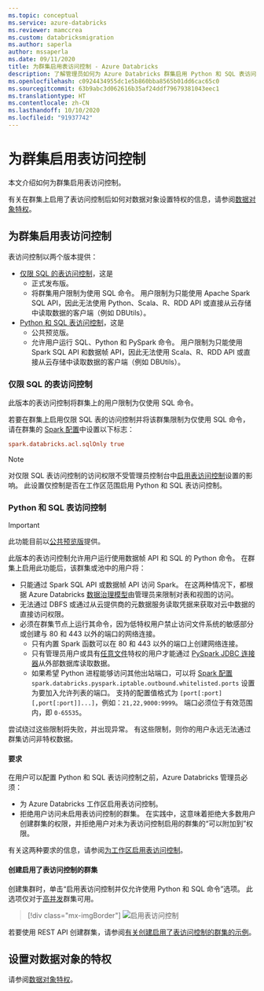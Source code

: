```yaml
---
ms.topic: conceptual
ms.service: azure-databricks
ms.reviewer: mamccrea
ms.custom: databricksmigration
ms.author: saperla
author: mssaperla
ms.date: 09/11/2020
title: 为群集启用表访问控制 - Azure Databricks
description: 了解管理员如何为 Azure Databricks 群集启用 Python 和 SQL 表访问控制。
ms.openlocfilehash: c0924434955dc1e5b860bba8565b01dd6cac65c0
ms.sourcegitcommit: 63b9abc3d062616b35af24ddf79679381043eec1
ms.translationtype: HT
ms.contentlocale: zh-CN
ms.lasthandoff: 10/10/2020
ms.locfileid: "91937742"
---
```

# <a name="enable-table-access-control-for-a-cluster"></a>为群集启用表访问控制

本文介绍如何为群集启用表访问控制。

有关在群集上启用了表访问控制后如何对数据对象设置特权的信息，请参阅[数据对象特权](object-privileges.md)。

## <a name="enable-table-access-control-for-a-cluster"></a><a id="enable-table-access-control-for-a-cluster"> </a><a id="enable-table-acl"> </a>为群集启用表访问控制

表访问控制以两个版本提供：

* [仅限 SQL 的表访问控制](#sql-only-table-access-control)，这是
  * 正式发布版。
  * 将群集用户限制为使用 SQL 命令。 用户限制为只能使用 Apache Spark SQL API，因此无法使用 Python、Scala、R、RDD API 或直接从云存储中读取数据的客户端（例如 DBUtils）。
* [Python 和 SQL 表访问控制](#python-and-sql-table-access-control)，这是
  * 公共预览版。
  * 允许用户运行 SQL、Python 和 PySpark 命令。 用户限制为只能使用 Spark SQL API 和数据帧 API，因此无法使用 Scala、R、RDD API 或直接从云存储中读取数据的客户端（例如 DBUtils）。

### <a name="sql-only-table-access-control"></a><a id="sql-only-table-access-control"> </a><a id="sql-only-table-acl"> </a>仅限 SQL 的表访问控制

此版本的表访问控制将群集上的用户限制为仅使用 SQL 命令。

若要在群集上启用仅限 SQL 表的访问控制并将该群集限制为仅使用 SQL 命令，请在群集的 [Spark 配置](../../../clusters/configure.md#spark-config)中设置以下标志：

```ini
spark.databricks.acl.sqlOnly true
```

> [!NOTE]
>
> 对仅限 SQL 表访问控制的访问权限不受管理员控制台中[启用表访问控制](../../../administration-guide/access-control/table-acl.md)设置的影响。 此设置仅控制是否在工作区范围启用 Python 和 SQL 表访问控制。

### <a name="python-and-sql-table-access-control"></a><a id="python-and-sql-table-access-control"> </a><a id="python-sql-table-acl"> </a>Python 和 SQL 表访问控制

> [!IMPORTANT]
>
> 此功能目前以[公共预览版](../../../release-notes/release-types.md)提供。

此版本的表访问控制允许用户运行使用数据帧 API 和 SQL 的 Python 命令。 在群集上启用此功能后，该群集或池中的用户将：

* 只能通过 Spark SQL API 或数据帧 API 访问 Spark。 在这两种情况下，都根据 Azure Databricks [数据治理模型](object-privileges.md#data-governance-model)由管理员来限制对表和视图的访问。
* 无法通过 DBFS 或通过从云提供商的元数据服务读取凭据来获取对云中数据的直接访问权限。
* 必须在群集节点上运行其命令，因为低特权用户禁止访问文件系统的敏感部分或创建与 80 和 443 以外的端口的网络连接。
  * 只有内置 Spark 函数可以在 80 和 443 以外的端口上创建网络连接。
  * 只有管​​理员用户或具有[任意文件](object-privileges.md#data-governance-model)特权的用户才能通过 [PySpark JDBC 连接器](../../../data/data-sources/sql-databases.md#python-jdbc-example)从外部数据库读取数据。
  * 如果希望 Python 进程能够访问其他出站端口，可以将 [Spark 配置](../../../clusters/configure.md#spark-config) `spark.databricks.pyspark.iptable.outbound.whitelisted.ports` 设置为要加入允许列表的端口。 支持的配置值格式为 `[port[:port][,port[:port]]...]`，例如：`21,22,9000:9999`。  端口必须位于有效范围内，即 `0-65535`。

尝试绕过这些限制将失败，并出现异常。 有这些限制，则你的用户永远无法通过群集访问非特权数据。

#### <a name="requirements"></a>要求

在用户可以配置 Python 和 SQL 表访问控制之前，Azure Databricks 管理员必须：

* 为 Azure Databricks 工作区启用表访问控制。
* 拒绝用户访问未启用表访问控制的群集。 在实践中，这意味着拒绝大多数用户创建群集的权限，并拒绝用户对未为表访问控制启用的群集的“可以附加到”权限。

有关这两种要求的信息，请参阅[为工作区启用表访问控制](../../../administration-guide/access-control/table-acl.md#enable-table-acl)。

#### <a name="create-a-cluster-enabled-for-table-access-control"></a><a id="create-a-cluster-enabled-for-table-access-control"> </a><a id="table-access-control"> </a>创建启用了表访问控制的群集

创建集群时，单击“启用表访问控制并仅允许使用 Python 和 SQL 命令”选项。 此选项仅对于[高并发](../../../clusters/configure.md#high-concurrency)群集可用。

> [!div class="mx-imgBorder"]
> ![启用表访问控制](../../../_static/images/access-control/table-acl-enable-cluster-azure.png)

若要使用 REST API 创建群集，请参阅[有关创建启用了表访问控制的群集的示例](../../../dev-tools/api/latest/examples.md#cluster-table-acl-example)。

## <a name="set-privileges-on-a-data-object"></a>设置对数据对象的特权

请参阅[数据对象特权](object-privileges.md)。